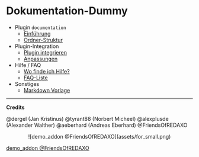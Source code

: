 # Dokumentation-Dummy

* Plugin `documentation`
  * [Einführung](main_intro.md)
  * [Ordner-Struktur](main_folder.md)
* Plugin-Integration
  * [Plugin integrieren](howto_copy.md)
  * [Anpassungen](howto_customize.md)
* Hilfe / FAQ
  * [Wo finde ich Hilfe?](help_where.md)
  * [FAQ-Liste](help_faq.md)
* Sonstiges
  * [Markdown Vorlage](_vorlage.md)

---

**Credits**

@dergel (Jan Kristinus)
@tyrant88 (Norbert Micheel)
@alexplusde (Alexander Walther)
@aeberhard (Andreas Eberhard)
@FriendsOfREDAXO

<p style="text-align:center">
![demo_addon @FriendsOfREDAXO](assets/for_small.png)
</p>

[demo_addon @FriendsOfREDAXO](https://github.com/FriendsOfREDAXO/demo_addon)
